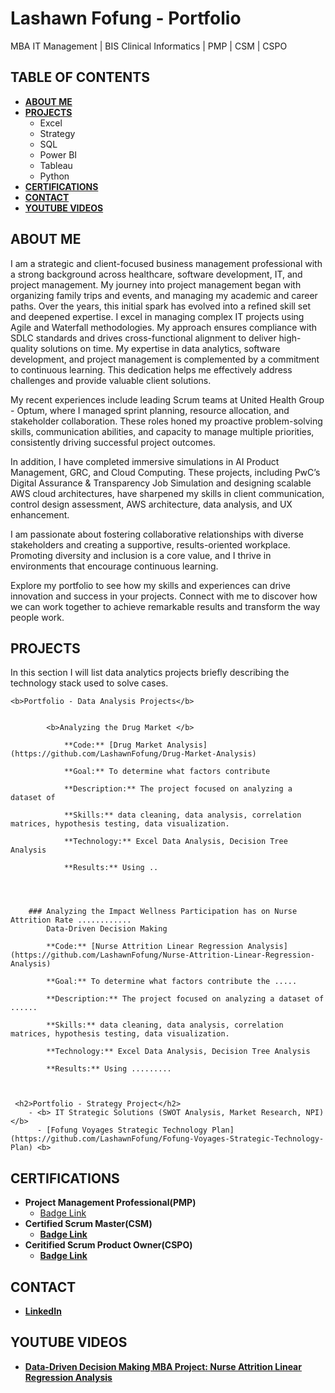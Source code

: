 <h1>Lashawn Fofung - Portfolio</h1>
MBA IT Management | BIS Clinical Informatics | PMP | CSM | CSPO
<h2></h2>

<h2>TABLE OF CONTENTS</h2> 

- <b>[ABOUT ME](https://github.com/LashawnFofung/LashawnFofung-Portfolio/edit/main/README.md#about-me) </b>
- <b>[PROJECTS](https://github.com/LashawnFofung/LashawnFofung-Portfolio/edit/main/README.md#projects)</b>
    - Excel
    - Strategy
    - SQL
    - Power BI
    - Tableau
    - Python 
- <b>[CERTIFICATIONS](https://github.com/LashawnFofung/LashawnFofung-Portfolio/edit/main/README.md#certifications)</b>
- <b>[CONTACT](https://github.com/LashawnFofung/LashawnFofung-Portfolio/edit/main/README.md#contact)</b>
- <b>[YOUTUBE VIDEOS](https://github.com/LashawnFofung/LashawnFofung-Portfolio/edit/main/README.md#youtube-videos)</b>

<h2></h2>

<h2>ABOUT ME</h2>
I am a strategic and client-focused business management professional with a strong background across healthcare, software development, IT, and project management. My journey into project management began with organizing family trips and events, and managing my academic and career paths. Over the years, this initial spark has evolved into a refined skill set and deepened expertise. I excel in managing complex IT projects using Agile and Waterfall methodologies. My approach ensures compliance with SDLC standards and drives cross-functional alignment to deliver high-quality solutions on time. My expertise in data analytics, software development, and project management is complemented by a commitment to continuous learning. This dedication helps me effectively address challenges and provide valuable client solutions.

My recent experiences include leading Scrum teams at United Health Group - Optum, where I managed sprint planning, resource allocation, and stakeholder collaboration. These roles honed my proactive problem-solving skills, communication abilities, and capacity to manage multiple priorities, consistently driving successful project outcomes.

In addition, I have completed immersive simulations in AI Product Management, GRC, and Cloud Computing. These projects, including PwC’s Digital Assurance & Transparency Job Simulation and designing scalable AWS cloud architectures, have sharpened my skills in client communication, control design assessment, AWS architecture, data analysis, and UX enhancement.

I am passionate about fostering collaborative relationships with diverse stakeholders and creating a supportive, results-oriented workplace. Promoting diversity and inclusion is a core value, and I thrive in environments that encourage continuous learning.

Explore my portfolio to see how my skills and experiences can drive innovation and success in your projects. Connect with me to discover how we can work together to achieve remarkable results and transform the way people work.
<h2></h2>

<h2>PROJECTS</h2>

In this section I will list data analytics projects briefly describing the technology stack used to solve cases.

    <b>Portfolio - Data Analysis Projects</b>

             
            <b>Analyzing the Drug Market </b>

                **Code:** [Drug Market Analysis](https://github.com/LashawnFofung/Drug-Market-Analysis)
                    
                **Goal:** To determine what factors contribute 
                    
                **Description:** The project focused on analyzing a dataset of 
                    
                **Skills:** data cleaning, data analysis, correlation matrices, hypothesis testing, data visualization.
                    
                **Technology:** Excel Data Analysis, Decision Tree Analysis
                    
                **Results:** Using ..


    
    
        ### Analyzing the Impact Wellness Participation has on Nurse Attrition Rate ............
            Data-Driven Decision Making
            
            **Code:** [Nurse Attrition Linear Regression Analysis](https://github.com/LashawnFofung/Nurse-Attrition-Linear-Regression-Analysis)
            
            **Goal:** To determine what factors contribute the .....
            
            **Description:** The project focused on analyzing a dataset of ......
            
            **Skills:** data cleaning, data analysis, correlation matrices, hypothesis testing, data visualization.
            
            **Technology:** Excel Data Analysis, Decision Tree Analysis
            
            **Results:** Using .........
    
  

     <h2>Portfolio - Strategy Project</h2>
        - <b> IT Strategic Solutions (SWOT Analysis, Market Research, NPI)</b>
          - [Fofung Voyages Strategic Technology Plan](https://github.com/LashawnFofung/Fofung-Voyages-Strategic-Technology-Plan) <b>
<h2></h2>  

<h2>CERTIFICATIONS</h2>

- <b> Project Management Professional(PMP)</b>
  - [Badge Link](https://www.credly.com/badges/069386a1-7007-40f8-9773-f308e59e06db/public_url) <b>
- <b> Certified Scrum Master(CSM)</b>
  - [Badge Link](https://badgecert.com/bc/html/groupbadges.html?k=NWR6TmMzUVRUbElJeVZ5c0RnclVnems0cTkybW0yb2Q) <b>
- <b> Ceritified Scrum Product Owner(CSPO)</b>
  - [Badge Link](https://badgecert.com/bc/html/groupbadges.html?k=NWR6TmMzUVRUbElJeVZ5c0RnclVnems0cTkybW0yb2Q) <b>

<h2></h2>

<h2>CONTACT</h2>

- [LinkedIn](https://www.linkedin.com/in/lashawnfofung/)

  
<h2></h2>

<h2>YOUTUBE VIDEOS</h2>

- [Data-Driven Decision Making MBA Project: Nurse Attrition Linear Regression Analysis](https://youtu.be/mEK-_1xrKpA)

 



